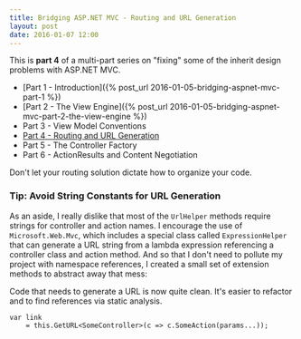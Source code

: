 ```yaml
---
title: Bridging ASP.NET MVC - Routing and URL Generation
layout: post
date: 2016-01-07 12:00
---
```


This is **part 4** of a multi-part series on "fixing" some of the inherit design problems with ASP.NET MVC.

- [Part 1 - Introduction]({% post_url 2016-01-05-bridging-aspnet-mvc-part-1 %})
- [Part 2 - The View Engine]({% post_url 2016-01-05-bridging-aspnet-mvc-part-2-the-view-engine %})
- Part 3 - View Model Conventions
- [Part 4 - Routing and URL Generation](2016-01-07-bridging-aspnet-mvc-part-4-routing-and-urls)
- Part 5 - The Controller Factory
- Part 6 - ActionResults and Content Negotiation

Don't let your routing solution dictate how to organize your code.

### Tip: Avoid String Constants for URL Generation

As an aside, I really dislike that most of the `UrlHelper` methods require strings for controller and action names. I encourage the use of `Microsoft.Web.Mvc`, which includes a special class called `ExpressionHelper` that can generate a URL string from a lambda expression referencing a controller class and action method. And so that I don't need to pollute my project with namespace references, I created a small set of extension methods to abstract away that mess:

<script src="https://gist.github.com/jdaigle/453bcee73d8ee0ab7a7d.js"></script>

Code that needs to generate a URL is now quite clean. It's easier to refactor and to find references via static analysis.

    var link
        = this.GetURL<SomeController>(c => c.SomeAction(params...));
